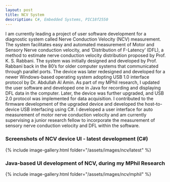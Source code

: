 ```yaml
---
layout: post
title: NCV System
description: C#, Embedded Systems, PIC18f2550
---
```


I am currently leading a project of user software development for a diagnostic system called Nerve Conduction Velocity (NCV) measurement.
The system facilitates easy and automated measurement of Motor and Sensory Nerve conduction velocity, and ‘Distribution of F-Latency’ (DFL), a method to estimate nerve conduction velocity distribution proposed by Prof. K. S. Rabbani.
The system was initially designed and developed by Prof. Rabbani back in the 80’s for older computer systems that communicated through parallel ports.
The device was later redesigned and developed for a newer Windows-based operating system adopting USB 1.0 interface protocol by Dr. Abdullah Al Amin. As part of my MPhil research, I updated the user software and developed one in Java for recording and displaying DFL data in the computer. Later, the device was further upgraded, and USB 2.0 protocol was implemented for data acquisition. I contributed to the firmware development of the upgraded device and developed the host-to-device USB interfacing using C#. I developed a user interface for auto measurement of motor nerve conduction velocity and am currently supervising a junior research fellow to incorporate the measurement of sensory nerve conduction velocity and DFL within the software.
<br>
<h3 id="system-design"> Screenshots of NCV device UI - latest development (C#) </h3>
{% include image-gallery.html folder="/assets/images/ncv/latest" %}

<h3 id="stethoscope-integration"> Java-based UI development of NCV, during my MPhil Research </h3>
{% include image-gallery.html folder="/assets/images/ncv/mphil" %}
